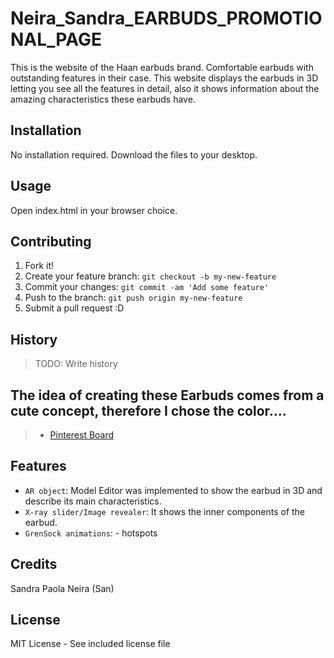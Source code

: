 # Neira_Sandra_EARBUDS_PROMOTIONAL_PAGE
This is the website of the Haan earbuds brand. Comfortable earbuds with outstanding features in their case. This website displays the earbuds in 3D letting you see all the features in detail, also it shows information about the amazing characteristics these earbuds have. 
## Installation
No installation required. Download the files to your desktop.
## Usage
Open index.html in your browser choice.
## Contributing
1. Fork it!
2. Create your feature branch: `git checkout -b my-new-feature`
3. Commit your changes: `git commit -am 'Add some feature'`
4. Push to the branch: `git push origin my-new-feature`
5. Submit a pull request :D
## History
>TODO: Write history
## The idea of creating these Earbuds comes from a cute concept, therefore I chose the color....
  > * [Pinterest Board](https://co.pinterest.com/ssan3np/inspo-earbuds/)
## Features
* `AR object`: Model Editor was implemented to show the earbud in 3D and describe its main characteristics.
* `X-ray slider/Image revealer`: It shows the inner components of the earbud.
* `GrenSock animations`: - hotspots
## Credits
Sandra Paola Neira (San)
## License
MIT License - See included license file
